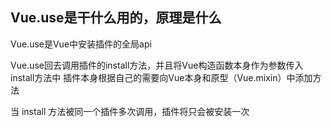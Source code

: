 ## Vue.use是干什么用的，原理是什么
Vue.use是Vue中安装插件的全局api

Vue.use回去调用插件的install方法，并且将Vue构造函数本身作为参数传入install方法中
插件本身根据自己的需要向Vue本身和原型（Vue.mixin）中添加方法

当 install 方法被同一个插件多次调用，插件将只会被安装一次